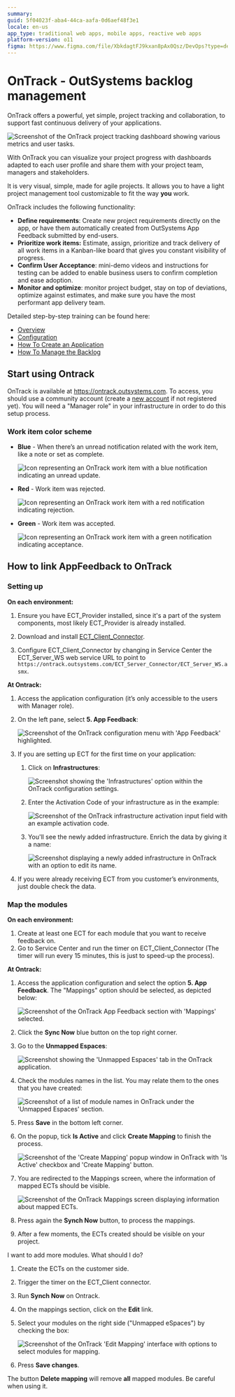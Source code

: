 ```yaml
---
summary:
guid: 5f04023f-aba4-44ca-aafa-0d6aef48f3e1
locale: en-us
app_type: traditional web apps, mobile apps, reactive web apps
platform-version: o11
figma: https://www.figma.com/file/XbkdagtFJ9kxan8pAx0Qsz/DevOps?type=design&node-id=1542%3A351&mode=design&t=dN0yGLL6D8INLkOx-1
---
```


# OnTrack - OutSystems backlog management 

OnTrack offers a powerful, yet simple, project tracking and collaboration, to support fast continuous delivery of your applications.

![Screenshot of the OnTrack project tracking dashboard showing various metrics and user tasks.](images/on-track-ot.png "OnTrack Dashboard Overview")

With OnTrack you can visualize your project progress with dashboards adapted to each user profile and share them with your project team, managers and stakeholders.

It is very visual, simple, made for agile projects. It allows you to have a light project management tool customizable to fit the way **you** work.

OnTrack includes the following functionality:

* **Define requirements**: Create new project requirements directly on the app, or have them automatically created from OutSystems App Feedback submitted by end-users.
* **Prioritize work items:** Estimate, assign, prioritize and track delivery of all work items in a Kanban-like board that gives you constant visibility of progress.
* **Confirm User Acceptance**: mini-demo videos and instructions for testing can be added to enable business users to confirm completion and ease adoption.
* **Monitor and optimize**: monitor project budget, stay on top of deviations, optimize against estimates, and make sure you have the most performant app delivery team.

Detailed step-by-step training can be found here:

* [Overview](https://outsystems.wistia.com/medias/e0qwz4su0v)
* [Configuration](https://www.youtube.com/watch?v=KPl4riVGpXc&list=PLaxrSw3Eft4FgXe0zZQtL93FUFPvNWQNw&index=5)
* [How To Create an Application](https://www.youtube.com/watch?v=6jzUcuAAtqA&list=PLaxrSw3Eft4FgXe0zZQtL93FUFPvNWQNw&index=12)
* [How To Manage the Backlog](https://www.youtube.com/watch?v=6MMR3rLt5qw&list=PLaxrSw3Eft4FgXe0zZQtL93FUFPvNWQNw&index=13)


## Start using Ontrack


OnTrack is available at https://ontrack.outsystems.com. To access, you should use a community account (create a [new account](https://www.outsystems.com/home/signup.aspx) if not registered yet). 
You will need a "Manager role" in your infrastructure in order to do this setup process.

### Work item color scheme

* **Blue** - When there’s an unread notification related with the work item, like a note or set as complete.

    ![Icon representing an OnTrack work item with a blue notification indicating an unread update.](images/on-track-blue-ot.png "OnTrack Blue Notification")

* **Red** - Work item was rejected.

    ![Icon representing an OnTrack work item with a red notification indicating rejection.](images/on-track-red-ot.png "OnTrack Red Notification")

* **Green** - Work item was accepted.

    ![Icon representing an OnTrack work item with a green notification indicating acceptance.](images/on-track-green-ot.png "OnTrack Green Notification")


## How to link AppFeedback to OnTrack

### Setting up

**On each environment:**

1. Ensure you have ECT_Provider installed, since it's a part of the system components, most likely ECT_Provider is already installed.

1. Download and install [ECT_Client_Connector](http://www.outsystems.com/forge/component/455/ect-client-connector/).

1. Configure ECT_Client_Connector by changing in Service Center the ECT_Server_WS web service URL to point to ```https://ontrack.outsystems.com/ECT_Server_Connector/ECT_Server_WS.asmx```.


**At Ontrack:**

1. Access the application configuration (it’s only accessible to the users with Manager role).

1. On the left pane, select **5. App Feedback**:

    ![Screenshot of the OnTrack configuration menu with 'App Feedback' highlighted.](images/on-track-configure-ot.png "OnTrack Configuration Menu")

1. If you are setting up ECT for the first time on your application:
    1. Click on **Infrastructures**:

        ![Screenshot showing the 'Infrastructures' option within the OnTrack configuration settings.](images/on-track-configure-infra-ot.png "OnTrack Infrastructures Option")

    1. Enter the Activation Code of your infrastructure as in the example:

        ![Screenshot of the OnTrack infrastructure activation input field with an example activation code.](images/on-track-configure-infra2-ot.png "OnTrack Infrastructure Activation")
    
    1. You'll see the newly added infrastructure. Enrich the data by giving it a name:

        ![Screenshot displaying a newly added infrastructure in OnTrack with an option to edit its name.](images/on-track-configure-infra3-ot.png "OnTrack Added Infrastructure")

1. If you were already receiving ECT from you customer’s environments, just double check the data.


### Map the modules

**On each environment:**

1. Create at least one ECT for each module that you want to receive feedback on.
1. Go to Service Center and run the timer on ECT_Client_Connector (The timer will run every 15 minutes, this is just to speed-up the process).


**At Ontrack:**

1. Access the application configuration and select the option **5. App Feedback**. The "Mappings" option should be selected, as depicted below:

    ![Screenshot of the OnTrack App Feedback section with 'Mappings' selected.](images/on-track-map1-ot.png "OnTrack App Feedback Mappings")

1. Click the **Sync Now** blue button on the top right corner.

1. Go to the **Unmapped Espaces**:

    ![Screenshot showing the 'Unmapped Espaces' tab in the OnTrack application.](images/on-track-map3-ot.png "OnTrack Unmapped Espaces")

1. Check the modules names in the list. You may relate them to the ones that you have created:

    ![Screenshot of a list of module names in OnTrack under the 'Unmapped Espaces' section.](images/on-track-map4-ot.png "OnTrack Module List")

1. Press **Save** in the bottom left corner.

1. On the popup, tick **Is Active** and click **Create Mapping** to finish the process.

    ![Screenshot of the 'Create Mapping' popup window in OnTrack with 'Is Active' checkbox and 'Create Mapping' button.](images/on-track-map5-ot.png "OnTrack Create Mapping Popup")

1. You are redirected to the Mappings screen, where the information of mapped ECTs should be visible.

    ![Screenshot of the OnTrack Mappings screen displaying information about mapped ECTs.](images/on-track-map6-ot.png "OnTrack Mappings Screen")

1. Press again the **Synch Now** button, to process the mappings.
1. After a few moments, the ECTs created should be visible on your project.


I want to add more modules. What should I do?

1. Create the ECTs on the customer side.
1. Trigger the timer on the ECT_Client connector.
1. Run **Synch Now** on Ontrack.
1. On the mappings section, click on the **Edit** link.
1. Select your modules on the right side ("Unmapped eSpaces") by checking the box:

    ![Screenshot of the OnTrack 'Edit Mapping' interface with options to select modules for mapping.](images/on-track-map7-ot.png "OnTrack Edit Mapping")

1. Press **Save changes**.

<div class="info" markdown="1">

The button **Delete mapping** will remove **all** mapped modules. Be careful when using it.

</div>


